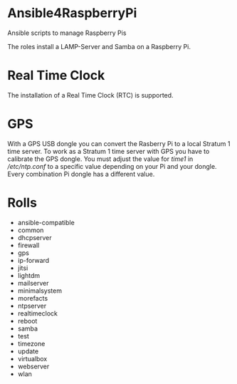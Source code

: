 # Ansible4RaspberryPi
Ansible scripts to manage Raspberry Pis

The roles install a LAMP-Server and Samba on a Raspberry Pi.

# Real Time Clock

The installation of a Real Time Clock (RTC) is supported.

# GPS

With a GPS USB dongle you can convert the Rasberry Pi to a local Stratum 1 time server. To work as a Stratum 1 time server with GPS you have to calibrate the GPS dongle. You must adjust the value for *time1* in */etc/ntp.conf* to a specific value depending on your Pi and your dongle. Every combination Pi dongle has a different value.

# Rolls

  * ansible-compatible
  * common
  * dhcpserver
  * firewall
  * gps
  * ip-forward
  * jitsi
  * lightdm
  * mailserver
  * minimalsystem
  * morefacts
  * ntpserver
  * realtimeclock
  * reboot
  * samba
  * test
  * timezone
  * update
  * virtualbox
  * webserver
  * wlan